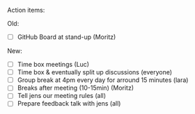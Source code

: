 Action items:

Old:
- [ ] GitHub Board at stand-up (Moritz)

New:
- [ ] Time box meetings (Luc)
- [ ] Time box & eventually split up discussions (everyone)
- [ ] Group break at 4pm every day for arround 15 minutes (lara)
- [ ] Breaks after meeting (10-15min) (Moritz)
- [ ] Tell jens our meeting rules (all)
- [ ] Prepare feedback talk with jens (all)
